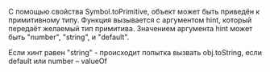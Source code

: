 С помощью свойства Symbol.toPrimitive, объект может быть приведён к примитивному типу. Функция вызывается с аргументом hint, который передаёт желаемый тип примитива. Значением аргумента hint может быть "number", "string", и "default". 

Если хинт равен "string" - происходит попытка вызвать obj.toString, если default или number – valueOf